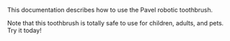 This documentation describes how to use the Pavel robotic toothbrush.

Note that this toothbrush is totally safe to use for children, adults, and pets. Try it today!



